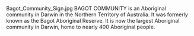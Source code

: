 Bagot_Community_Sign.jpg BAGOT COMMUNITY is an Aboriginal community in Darwin in the Northern Territory of Australia. It was formerly known as the Bagot Aboriginal Reserve. It is now the largest Aboriginal community in Darwin, home to nearly 400 Aboriginal people.
